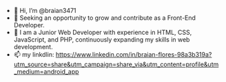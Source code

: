 - 👋 Hi, I’m @braian3471
- 👀 Seeking an opportunity to grow and contribute as a Front-End Developer.
- 🌱 I am a Junior Web Developer with experience in HTML, CSS, JavaScript, and PHP, continuously expanding my skills in web development.
- 📫 my linkdlin: https://www.linkedin.com/in/braian-flores-98a3b319a?utm_source=share&utm_campaign=share_via&utm_content=profile&utm_medium=android_app


<!---
braian3471/braian3471 is a ✨ special ✨ repository because its `README.md` (this file) appears on your GitHub profile.
You can click the Preview link to take a look at your changes.
--->
